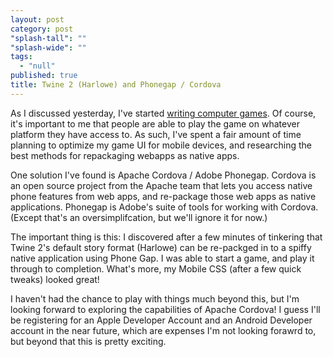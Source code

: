 ```yaml
---
layout: post
category: post
"splash-tall": ""
"splash-wide": ""
tags: 
  - "null"
published: true
title: Twine 2 (Harlowe) and Phonegap / Cordova
---
```



As I discussed yesterday, I've started [writing computer games](http://ajroach42.github.io/writing-computer-games/). Of course, it's important to me that people are able to play the game on whatever platform they have access to. As such, I've spent a fair amount of time planning to optimize my game UI for mobile devices, and researching the best methods for repackaging webapps as native apps. 

One solution I've found is Apache Cordova / Adobe Phonegap. Cordova is an open source project from the Apache team that lets you access native phone features from web apps, and re-package those web apps as native applications. Phonegap is Adobe's suite of tools for working with Cordova. (Except that's an oversimplifcation, but we'll ignore it for now.) 

The important thing is this: I discovered after a few minutes of tinkering that Twine 2's default story format (Harlowe) can be re-packged in to a spiffy native application using Phone Gap. I was able to start a game, and play it through to completion. What's more, my Mobile CSS (after a few quick tweaks) looked great!

I haven't had the chance to play with things much beyond this, but I'm looking forward to exploring the capabilities of Apache Cordova! I guess I'll be registering for an Apple Developer Account and an Android Developer account in the near future, which are expenses I'm not looking forawrd to, but beyond that this is pretty exciting.
